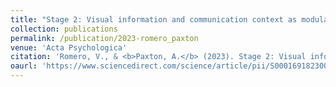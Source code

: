 ```yaml
---
title: "Stage 2: Visual information and communication context as modulators of interpersonal coordination in face-to-face and videoconference-based interactions [Registered Report]"
collection: publications
permalink: /publication/2023-romero_paxton
venue: 'Acta Psychologica'
citation: 'Romero, V., & <b>Paxton, A.</b> (2023). Stage 2: Visual information and communication context as modulators of interpersonal coordination in face-to-face and videoconference-based interactions [Registered Report]. <i>Acta Psychologica</i>, 239, 103992.'
oaurl: 'https://www.sciencedirect.com/science/article/pii/S0001691823001683'
---
```

